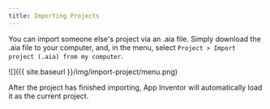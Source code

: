```yaml
---
title: Importing Projects
---
```


You can import someone else's project via an .aia file. Simply download the .aia file to your computer, and, in the menu, select `Project > Import project (.aia) from my computer`.

![]({{ site.baseurl }}/img/import-project/menu.png)

After the project has finished importing, App Inventor will automatically load it as the current project.
